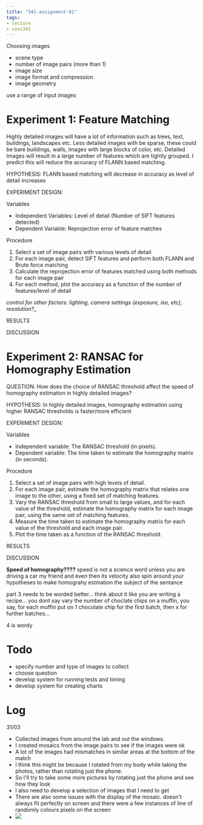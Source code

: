 ```yaml
---
title: "342-assignment-01"
tags: 
- lecture
- cosc342
---
```


Choosing images
- scene type
- number of image pairs (more than 1)
- image size
- image format and compression
- image geometry

use a range of input images

# Experiment 1: Feature Matching
Highly detailed images will have a lot of information such as trees, text, buildings, landscapes etc. Less detailed images with be sparse, these could be bare buildings, walls, images with large blocks of color, etc. Detailed Images will result in a large number of features which are tightly grouped. I predict this will reduce the accuracy of FLANN based matching.

HYPOTHESIS: 
FLANN based matching will decrease in accuracy as level of detail increases

EXPERIMENT DESIGN:

Variables
- Independent Variables: Level of detail (Number of SIFT features detected)
- Dependent Variable: Reprojection error of feature matches

Procedure
1. Select a set of image pairs with various levels of detail
2. For each image pair, detect SIFT features and perform both FLANN and Brute force matching
3. Calculate the reprojection error of features matched using both methods for each image pair
4. For each method, plot the accuracy as a function of the number of features/level of detail

_control for other factors: lighting, camera settings (exposure, iso, etc), resolution?__

RESULTS

DISCUSSION


# Experiment 2: RANSAC for Homography Estimation
QUESTION: How does the choice of RANSAC threshold affect the speed of homography estimation in highly detailed images?

HYPOTHESIS: In highly detailed images, homography estimation using higher RANSAC thresholds is faster/more efficient

EXPERIMENT DESIGN:

Variables
- Independent variable: The RANSAC threshold (in pixels).
- Dependent variable: The time taken to estimate the homography matrix (in seconds).

Procedure
1.  Select a set of image pairs with high levels of detail.
2.  For each image pair, estimate the homography matrix that relates one image to the other, using a fixed set of matching features.
3.  Vary the RANSAC threshold from small to large values, and for each value of the threshold, estimate the homography matrix for each image pair, using the same set of matching features.
4.  Measure the time taken to estimate the homography matrix for each value of the threshold and each image pair.
5.  Plot the time taken as a function of the RANSAC threshold.

RESULTS

DISCUSSION
    
**Speed of homography????** speed is not a science word unless you are driving a car my friend
and even then its velocity
also spin around your hypotheses to make homograhy estmation the subject of the sentance

part 3 needs to be worded better... think about it like you are writing a recipe... you dont say vary the number of choclate chips on a muffin, you say, for each muffin put on 1 chocolate chip for the first batch, then x for further batches...

4 is wordy


# Todo
- specify number and type of images to collect
- choose question
- develop system for running tests and timing
- develop system for creating charts

# Log
31/03
- Collected images from around the lab and out the windows.
- I created mosaics from the image pairs to see if the images were ok
- A lot of the images had mismatches in similar areas at the bottom of the match
- I think this might be because I rotated from my body while taking the photos, rather than rotating just the phone.
- So I'll try to take some more pictures by rotating just the phone and see how they look
- I also need to develop a selection of images that I need to get
- There are also some issues with the display of the mosaic. doesn't always fit perfectly on screen and there were a few instances of line of randomly colours pixels on the screen
- ![](https://i.imgur.com/tAw2HJQ.png)
